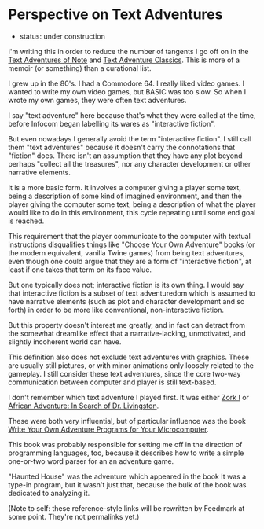Perspective on Text Adventures
==============================

*   status: under construction

I'm writing this in order to reduce the number of tangents I go off on in
the [Text Adventures of Note](Text%20Adventures%20of%20Note.md) and
[Text Adventure Classics](Text%20Adventure%20Classics.md).
This is more of a memoir (or something) than a curational list.

I grew up in the 80's.  I had a Commodore 64.  I really liked video games.
I wanted to write my own video games, but BASIC was too slow.  So when I
wrote my own games, they were often text adventures.

I say "text adventure" here because that's what they were called at the time,
before Infocom began labelling its wares as "interactive fiction".

But even nowadays I generally avoid the term "interactive fiction".
I still call them "text adventures" because it doesn't carry the
connotations that "fiction" does.  There isn't an assumption that
they have any plot beyond perhaps "collect all the treasures", nor any
character development or other narrative elements.

It is a more basic form.  It involves a computer giving a player some
text, being a description of some kind of imagined environment, and
then the player giving the computer some text, being a description of
what the player would like to do in this environment, this cycle
repeating until some end goal is reached.

This requirement that the player communicate to the computer with textual
instructions disqualifies things like "Choose Your Own Adventure" books
(or the modern equivalent, vanilla Twine games) from being text adventures,
even though one could argue that they are a form of "interactive fiction",
at least if one takes that term on its face value.

But one typically does not; interactive fiction is its own thing.
I would say that interactive fiction is a subset of text adventuredom which
is assumed to have narrative elements (such as plot and character development
and so forth) in order to be more like conventional, non-interactive fiction.

But this property doesn't interest me greatly, and in fact can detract from the
somewhat dreamlike effect that a narrative-lacking, unmotivated, and slightly
incoherent world can have.

This definition also does not exclude text adventures with graphics.
These are usually still pictures, or with minor animations only loosely
related to the gameplay.  I still consider these text adventures, since the
core two-way communication between computer and player is still text-based.

I don't remember which text adventure I played first.  It was either
[Zork I][] or [African Adventure: In Search of Dr. Livingston][].

These were both very influential, but of particular influence was the book
[Write Your Own Adventure Programs for Your Microcomputer][].

This book was probably responsible for setting me off in the direction of
programming languages, too, because it describes how
to write a simple one-or-two word parser for an an adventure game.

"Haunted House" was the adventure which appeared in the book
It was a type-in program, but it wasn't just that, because the bulk of the book
was dedicated to analyzing it.

(Note to self: these reference-style links will be rewritten by
Feedmark at some point.  They're not permalinks yet.)

[Zork I]: Classic%20Text%20Adventures.md#zork-i
[African Adventure: In Search of Dr. Livingston]: Text%20Adventures%20of%20Note.md
[Write Your Own Adventure Programs for Your Microcomputer]: An%20Esolang%20Reading%20List.md
